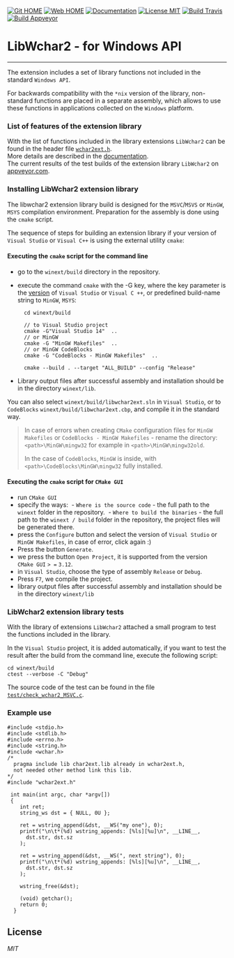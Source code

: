 [![Git HOME](https://img.shields.io/badge/Home-Git-brightgreen.svg?style=flat)](https://github.com/ClnViewer/LibWchar2)
[![Web HOME](https://img.shields.io/badge/Home-Web-brightgreen.svg?style=flat)](https://clnviewer.github.io/LibWchar2)
[![Documentation](https://img.shields.io/badge/Documentation-DOC-brightgreen.svg?style=flat)](https://clnviewer.github.io/LibWchar2/docs/html/wchar2.html)
[![License MIT](https://img.shields.io/badge/License-MIT-brightgreen.svg?style=flat)](https://github.com/ClnViewer/LibWchar2/blob/master/LICENSE)
[![Build Travis](https://travis-ci.com/ClnViewer/LibWchar2.svg)](https://travis-ci.com/ClnViewer/LibWchar2)
[![Build Appveyor](https://ci.appveyor.com/api/projects/status/5s47u3irthu3icqo?svg=true)](https://ci.appveyor.com/project/ClnViewer/libwchar2)

# LibWchar2 - for Windows API
----------

The extension includes a set of library functions not included in the standard `Windows API`.

For backwards compatibility with the `*nix` version of the library, non-standard functions are placed in a separate assembly, which allows to use these functions in applications collected on the `Windows` platform.

### List of features of the extension library

With the list of functions included in the library extensions `LibWchar2` can be found in the header file [`wchar2ext.h`](https://github.com/ClnViewer/LibWchar2/blob/master/include/wchar2ext.h).  
More details are described in the [documentation](https://clnviewer.github.io/LibWchar2/docs/html/wchar2.html).  
The current results of the test builds of the extension library `LibWchar2` on [appveyor.com](https://ci.appveyor.com/project/ClnViewer/libwchar2).

### Installing LibWchar2 extension library

The libwchar2 extension library build is designed for the `MSVC`/`MSVS` or `MinGW`, `MSYS` compilation environment. Preparation for the assembly is done using the  `cmake` script.

The sequence of steps for building an extension library if your version of `Visual Studio` or `Visual C++` is using the external utility `cmake`:

#### Executing the `cmake` script for the command line

- go to the `winext/build` directory in the repository.
- execute the command `cmake` with the -G key, where the key parameter is the [version](https://cmake.org/cmake/help/v3.4/manual/cmake-generators.7.html#visual-studio-generators) of `Visual Studio` or `Visual C ++`, or predefined build-name string to `MinGW`, `MSYS`:

        cd winext/build

        // to Visual Studio project
        cmake -G"Visual Studio 14"  .. 
        // or MinGW
        cmake -G "MinGW Makefiles"  ..
        // or MinGW CodeBlocks
        cmake -G "CodeBlocks - MinGW Makefiles"  ..

        cmake --build . --target "ALL_BUILD" --config "Release"

- Library output files after successful assembly and installation should be in the directory `winext/lib`.

You can also select `winext/build/libwchar2ext.sln` in `Visual Studio`, or to `CodeBlocks` `winext/build/libwchar2ext.cbp`, and compile it in the standard way.

> In case of errors when creating `CMake` configuration files for `MinGW Makefiles` or `CodeBlocks - MinGW Makefiles` - rename the directory:
`<path>\MinGW\mingw32` for example in `<path>\MinGW\mingw32old`.
>
>In the case of `CodeBlocks`, `MinGW` is inside, with `<path>\CodeBlocks\MinGW\mingw32` fully installed.

#### Executing the `cmake` script for `CMake GUI`

- run `CMake GUI`
- specify the ways:
 - `Where is the source code` - the full path to the `winext` folder in the repository.
 - `Where to build the binaries` - the full path to the `winext / build` folder in the repository, the project files will be generated there.
- press the `Configure` button and select the version of `Visual Studio` or `MinGW Makefiles`, in case of error, click again :)
- Press the button `Generate`.
- we press the button `Open Project`, it is supported from the version ` CMake GUI` `> =` `3.12`.
- in `Visual Studio`, choose the type of assembly `Release` or `Debug`.
- Press `F7`, we compile the project.
- library output files after successful assembly and installation should be in the directory `winext/lib`


### LibWchar2 extension library tests

With the library of extensions `LibWchar2` attached a small program to test the functions included in the library.

In the `Visual Studio` project, it is added automatically, if you want to test the result after the build from the command line, execute the following script:

    cd winext/build
    ctest --verbose -C "Debug"

The source code of the test can be found in the file [`test/check_wchar2_MSVC.c`](https://github.com/ClnViewer/LibWchar2/blob/master/test/check_wchar2_MSVC.c).

### Example use

    #include <stdio.h>
    #include <stdlib.h>
    #include <errno.h>
    #include <string.h>
    #include <wchar.h>
    /*
      pragma include lib char2ext.lib already in wchar2ext.h,
      not needed other method link this lib.
    */
    #include "wchar2ext.h"

     int main(int argc, char *argv[])
     {
        int ret;
        string_ws dst = { NULL, 0U };

        ret = wstring_append(&dst, __WS("my one"), 0);
        printf("\n\t*(%d) wstring_appends: [%ls][%u]\n", __LINE__,
          dst.str, dst.sz
        );

        ret = wstring_append(&dst, __WS(", next string"), 0);
        printf("\n\t*(%d) wstring_appends: [%ls][%u]\n", __LINE__,
          dst.str, dst.sz
        );

        wstring_free(&dst);

        (void) getchar();
        return 0;
      }


## License

_MIT_

